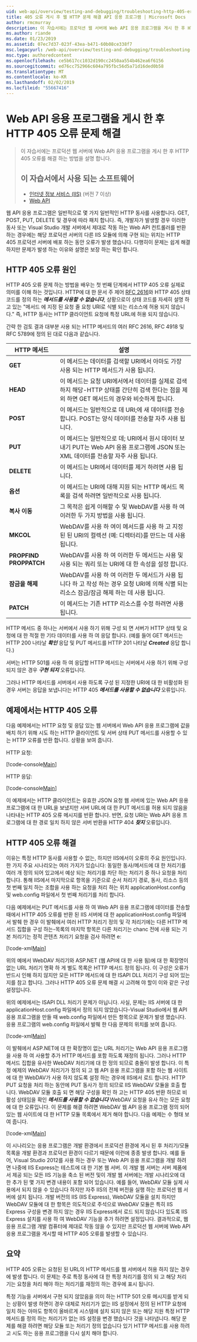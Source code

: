 ```yaml
---
uid: web-api/overview/testing-and-debugging/troubleshooting-http-405-errors-after-publishing-web-api-applications
title: 405 오류 게시 후 웹 HTTP 문제 해결 API 응용 프로그램 | Microsoft Docs
author: rmcmurray
description: 이 자습서에는 프로덕션 웹 서버에 Web API 응용 프로그램을 게시 한 후 HTTP 405 오류를 해결 하는 방법을 설명 합니다.
ms.author: riande
ms.date: 01/23/2019
ms.assetid: 07ec7d37-023f-43ea-b471-60b08ce338f7
msc.legacyurl: /web-api/overview/testing-and-debugging/troubleshooting-http-405-errors-after-publishing-web-api-applications
msc.type: authoredcontent
ms.openlocfilehash: ce5b617cc1032d190cc2450aa554b462ea6f6156
ms.sourcegitcommit: ed76cc752966c604a795fbc56d5a71d16ded0b58
ms.translationtype: MT
ms.contentlocale: ko-KR
ms.lasthandoff: 02/02/2019
ms.locfileid: "55667416"
---
```

# <a name="troubleshooting-http-405-errors-after-publishing-web-api-applications"></a>Web API 응용 프로그램을 게시 한 후 HTTP 405 오류 문제 해결

> 이 자습서에는 프로덕션 웹 서버에 Web API 응용 프로그램을 게시 한 후 HTTP 405 오류를 해결 하는 방법을 설명 합니다.
> 
> ## <a name="software-used-in-this-tutorial"></a>이 자습서에서 사용 되는 소프트웨어
> 
> 
> - [인터넷 정보 서비스 (IIS)](https://www.iis.net/) (버전 7 이상)
> - [Web API](../../index.md) 


웹 API 응용 프로그램은 일반적으로 몇 가지 일반적인 HTTP 동사를 사용합니다. GET, POST, PUT, DELETE 및 경우에 따라 패치 합니다. 즉, 개발자가 발생할 경우 이러한 동사 또는 Visual Studio 개발 서버에서 제대로 작동 하는 Web API 컨트롤러를 반환 하는 경우에는 해당 프로덕션 서버의 다른 IIS 모듈에 의해 구현 되는 위치는 HTTP 405 프로덕션 서버에 배포 하는 동안 오류가 발생 했습니다. 다행히이 문제는 쉽게 해결 하지만 문제가 발생 하는 이유와 설명은 보장 하는 확인 합니다.

## <a name="what-causes-http-405-errors"></a>HTTP 405 오류 원인

HTTP 405 오류 문제 하는 방법을 배우는 첫 번째 단계에서 HTTP 405 오류 실제로 의미를 이해 하는 것입니다. HTTP에 대 한 문서 주 제어 [RFC 2616](http://www.ietf.org/rfc/rfc2616.txt)와 HTTP 405 상태 코드를 정의 하는 ***메서드를 사용할 수 없습니다***, 상황으로이 상태 코드를 자세히 설명 하 고 있는 &quot;메서드 에 지정 된 요청 줄 요청 URI로 식별 되는 리소스에 허용 되지 않습니다.&quot; 즉, HTTP 동사는 HTTP 클라이언트 요청에 특정 URL에 허용 되지 않습니다.

간략 한 검토 결과 대부분 사용 되는 HTTP 메서드의 여러 RFC 2616, RFC 4918 및 RFC 5789에 정의 된 대로 다음과 같습니다.

| HTTP 메서드 | 설명 |
| --- | --- |
| **GET** | 이 메서드는 데이터를 검색할 URI에서 아마도 가장 사용 되는 HTTP 메서드가 사용 됩니다. |
| **HEAD** | 이 메서드는 요청 URI에서에서 데이터를 실제로 검색 하지 해당-HTTP 상태를 간단히 검색 한다는 점을 제외 하면 GET 메서드의 경우와 비슷하게 합니다. |
| **POST** | 이 메서드는 일반적으로 데 URI;에 새 데이터를 전송 합니다. POST는 양식 데이터를 전송할 자주 사용 됩니다. |
| **PUT** | 이 메서드는 일반적으로 데; URI에서 원시 데이터 보내기 PUT는 Web API 응용 프로그램에 JSON 또는 XML 데이터를 전송할 자주 사용 됩니다. |
| **DELETE** | 이 메서드는 URI에서 데이터를 제거 하려면 사용 됩니다. |
| **옵션** | 이 메서드는 URI에 대해 지원 되는 HTTP 메서드 목록을 검색 하려면 일반적으로 사용 됩니다. |
| **복사 이동** | 그 목적은 쉽게 이해할 수 및 WebDAV를 사용 하 여 이러한 두 가지 방법을 사용 됩니다. |
| **MKCOL** | WebDAV를 사용 하 여이 메서드를 사용 하 고 지정된 된 URI의 컬렉션 (예: 디렉터리)를 만드는 데 사용 됩니다. |
| **PROPFIND PROPPATCH** | WebDAV를 사용 하 여 이러한 두 메서드는 사용 및 사용 되는 쿼리 또는 URI에 대 한 속성을 설정 합니다. |
| **잠금을 해제** | WebDAV를 사용 하 여 이러한 두 메서드가 사용 됩니다 하 고 작성 하는 경우 요청 URI에 의해 식별 되는 리소스 잠금/잠금 해제 하는 데 사용 됩니다. |
| **PATCH** | 이 메서드는 기존 HTTP 리소스를 수정 하려면 사용 됩니다. |

HTTP 메서드 중 하나는 서버에서 사용 하기 위해 구성 되 면 서버가 HTTP 상태 및 요청에 대 한 적절 한 기타 데이터를 사용 하 여 응답 합니다. (예를 들어 GET 메서드는 HTTP 200 나타날 ***확인*** 응답 및 PUT 메서드를 HTTP 201 나타날 ***Created*** 응답 합니다.)

서버는 HTTP 501를 사용 하 여 응답할 HTTP 메서드는 서버에서 사용 하기 위해 구성 되지 않은 경우 ***구현 되지*** 오류입니다.

그러나 HTTP 메서드를 서버에서 사용 하도록 구성 된 지정한 URI에 대 한 비활성화 된 경우 서버는 응답을 보냅니다는 HTTP 405 ***메서드를 사용할 수 없습니다*** 오류입니다.

## <a name="example-http-405-error"></a>예제에서는 HTTP 405 오류

다음 예제에서는 HTTP 요청 및 응답 있는 웹 서버에서 Web API 응용 프로그램에 값을 배치 하기 위해 시도 하는 HTTP 클라이언트 및 서버 상태 PUT 메서드를 사용할 수 있는 HTTP 오류를 반환 합니다. 상황을 보여 줍니다.


HTTP 요청:


[!code-console[Main](troubleshooting-http-405-errors-after-publishing-web-api-applications/samples/sample1.cmd)]


HTTP 응답:


[!code-console[Main](troubleshooting-http-405-errors-after-publishing-web-api-applications/samples/sample2.cmd)]


이 예제에서는 HTTP 클라이언트는 유효한 JSON 요청 웹 서버에 있는 Web API 응용 프로그램에 대 한 URL을 보냈지만 서버 URL에 대 한 PUT 메서드를 허용 되지 않음을 나타내는 HTTP 405 오류 메시지를 반환 합니다. 반면, 요청 URI는 Web API 응용 프로그램에 대 한 경로 일치 하지 않은 서버 반환을 HTTP 404 ***찾지*** 오류입니다.

## <a name="resolve-http-405-errors"></a>HTTP 405 오류 해결

이유는 특정 HTTP 동사를 사용할 수 없는, 하지만 IIS에서이 오류의 주요 원인입니다. 한 가지 주요 시나리오는 여러 가지가 있습니다: 동일한 동사/메서드에 대 한 처리기를 여러 개 정의 되어 있고에서 예상 되는 처리기를 차단 하는 처리기 중 하나 요청을 처리 합니다. 통해 IIS에서 마지막으로 항목을 기준으로 순서 처리기 경로, 동사, 리소스 등의 첫 번째 일치 하는 조합을 사용 하는 요청을 처리 하는 위치 applicationHost.config 및 web.config 파일에서 첫 번째 처리기를 처리 합니다.

다음 예제에서는 PUT 메서드를 사용 하 여 Web API 응용 프로그램에 데이터를 전송할 때에서 HTTP 405 오류를 반환 된 IIS 서버에 대 한 applicationHost.config 파일에서 발췌 한 경우 이 발췌에서 여러 HTTP 처리기 정의 및 각 처리기에는 다른 HTTP 메서드 집합을 구성 하는-목록의 마지막 항목은 다른 처리기는 chanc 전에 사용 되는 기본 처리기는 정적 콘텐츠 처리기 요청을 검사 하려면 e:

[!code-xml[Main](troubleshooting-http-405-errors-after-publishing-web-api-applications/samples/sample3.xml)]

위의 예에서 WebDAV 처리기와 ASP.NET (웹 API에 대 한 사용 됨)에 대 한 확장명이 없는 URL 처리기 명확 하 게 별도 목록은 HTTP 메서드 정의 됩니다. 이 구성은 오류가 반드시 인해 하지 않지만 모든 HTTP 메서드에 대 한 ISAPI DLL 처리기 구성 되어 있는지를 참고 합니다. 그러나 HTTP 405 오류 문제 해결 시 고려해 야 할이 이와 같은 구성 설정입니다.

위의 예제에서는 ISAPI DLL 처리기 문제가 아닙니다. 사실, 문제는 IIS 서버에 대 한 applicationHost.config 파일에서 정의 되지 않았습니다-Visual Studio에서 웹 API 응용 프로그램을 만들 때 web.config 파일에서 만든 항목으로 문제가 발생 했습니다. 응용 프로그램의 web.config 파일에서 발췌 한 다음 문제의 위치를 보여 줍니다.

[!code-xml[Main](troubleshooting-http-405-errors-after-publishing-web-api-applications/samples/sample4.xml)]

이 발췌에서 ASP.NET에 대 한 확장명이 없는 URL 처리기는 Web API 응용 프로그램을 사용 하 여 사용할 추가 HTTP 메서드를 포함 하도록 재정의 됩니다. 그러나 HTTP 메서드 집합을 유사한 WebDAV 처리기에 대 한 정의 되므로 충돌이 발생 합니다. 이 특정 예제의 WebDAV 처리기가 정의 되 고 웹 API 응용 프로그램을 포함 하는 웹 사이트에 대 한 WebDAV가 사용 하지 않도록 설정 하는 경우에 IIS에서 로드 합니다. HTTP PUT 요청을 처리 하는 동안에 PUT 동사가 정의 되므로 IIS WebDAV 모듈을 호출 합니다. WebDAV 모듈 호출 되 면 해당 구성을 확인 하 고는 HTTP 405 반환 하므로 비활성 상태임을 확인 ***메서드를 사용할 수 없습니다*** WebDAV 요청을 유사 하는 모든 요청에 대 한 오류입니다. 이 문제를 해결 하려면 WebDAV 웹 API 응용 프로그램 정의 되어 있는 웹 사이트에 대 한 HTTP 모듈 목록에서 제거 해야 합니다. 다음 예제는 수 형태 보여 줍니다.

[!code-xml[Main](troubleshooting-http-405-errors-after-publishing-web-api-applications/samples/sample5.xml)]

이 시나리오는 응용 프로그램은 개발 환경에서 프로덕션 환경에 게시 된 후 처리기/모듈 목록을 개발 환경과 프로덕션 환경이 다르기 때문에 이런에 종종 발생 합니다. 예를 들어, Visual Studio 2012를 사용 하는 경우 또는 Web API 응용 프로그램을 개발 하려면 나중에 IIS Express는 테스트에 대 한 기본 웹 서버. 이 개발 웹 서버는 서버 제품에서 제공 되는 모든 IIS 기능을 축소 된 버전 및이 개발 웹 서버에는 개발 시나리오에 대 한 추가 된 몇 가지 변경 내용이 포함 되어 있습니다. 예를 들어, WebDAV 모듈 실제 사용에서 되지 않을 수 있습니다 하지만 자주 IIS의 전체 버전을 실행 하는 프로덕션 웹 서버에 설치 됩니다. 개발 버전의 IIS (IIS Express), WebDAV 모듈을 설치 하지만 WebDAV 모듈에 대 한 항목은 의도적으로 주석으로 WebDAV 모듈은 특히 IIS Express 구성을 변경 하지 않는 경우 IIS Express에서 로드 되지 않습니다 있도록 IIS Express 설치를 사용 하 여 WebDAV 기능을 추가 하려면 설정입니다. 결과적으로, 웹 응용 프로그램 개발 컴퓨터에 제대로 작동 않을 수 있지만 프로덕션 웹 서버에 Web API 응용 프로그램을 게시할 때 HTTP 405 오류를 발생할 수 있습니다.

## <a name="summary"></a>요약

HTTP 405 오류는 요청된 된 URL의 HTTP 메서드를 웹 서버에서 허용 하지 않는 경우에 발생 합니다. 이 문제는 주로 특정 동사에 대 한 특정 처리기를 정의 되 고 해당 처리기는 요청을 처리 해야 하는 처리기를 재정의 하는 경우에 표시 됩니다.

특정 기능을 서버에서 구현 되지 않았음을 의미 하는 HTTP 501 오류 메시지를 받게 되는 상황이 발생 하면이 경우 대체로 처리기가 없는 IIS 설정에서 정의 된 HTTP 요청에 일치 하는 아마도 항목이 올바르게 시스템에 설치 되지 않은 또는 해당 지원 특정 HTTP 메서드를 정의 하는 처리기가 없는 IIS 설정을 변경 했습니다 것을 나타냅니다. 해당 문제를 해결 하려면 해당 모듈 또는 처리기 정의 없습니다 있기 HTTP 메서드를 사용 하려고 시도 하는 응용 프로그램을 다시 설치 해야 합니다.
